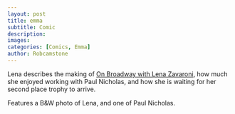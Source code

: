 ```yaml
---
layout: post
title: emma
subtitle: Comic
description:
images:
categories: [Comics, Emma]
author: Robcamstone
---
```


Lena describes the making of [On Broadway with Lena Zavaroni](/bbc%20one/1978/09/06/on-broadway-with-lena-zavaroni.html), how much she enjoyed working with Paul Nicholas, and how she is waiting for her second place trophy to arrive.

Features a B&W photo of Lena, and one of Paul Nicholas.
